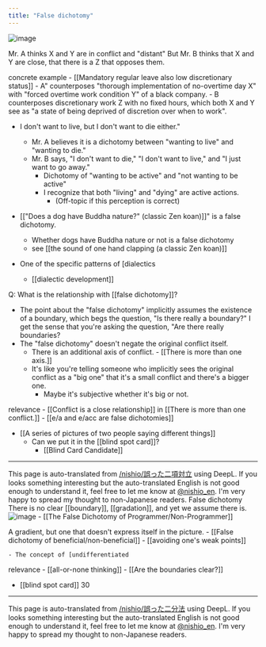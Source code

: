 ```yaml
---
title: "False dichotomy"
---
```


![image](https://gyazo.com/28a9fcc66cdc83f41ba2a74fc67bd954/thumb/1000)

Mr. A thinks X and Y are in conflict and "distant"
But Mr. B thinks that X and Y are close, that there is a Z that opposes them.

concrete example
    - [[Mandatory regular leave also low discretionary status]]
    - A" counterposes "thorough implementation of no-overtime day X" with "forced overtime work condition Y" of a black company.
    - B counterposes discretionary work Z with no fixed hours, which both X and Y see as "a state of being deprived of discretion over when to work".
- I don't want to live, but I don't want to die either."
    - Mr. A believes it is a dichotomy between "wanting to live" and "wanting to die."
    - Mr. B says, "I don't want to die," "I don't want to live," and "I just want to go away."
        - Dichotomy of "wanting to be active" and "not wanting to be active"
        - I recognize that both "living" and "dying" are active actions.
            - (Off-topic if this perception is correct)

- [["Does a dog have Buddha nature?" (classic Zen koan)]]" is a false dichotomy.
    - Whether dogs have Buddha nature or not is a false dichotomy
    - see  [[the sound of one hand clapping (a classic Zen koan)]]

- One of the specific patterns of [dialectics
    - [[dialectic development]]

Q: What is the relationship with [[false dichotomy]]?
- The point about the "false dichotomy" implicitly assumes the existence of a boundary, which begs the question, "Is there really a boundary?" I get the sense that you're asking the question, "Are there really boundaries?
- The "false dichotomy" doesn't negate the original conflict itself.
    - There is an additional axis of conflict.
            - [[There is more than one axis.]]
    - It's like you're telling someone who implicitly sees the original conflict as a "big one" that it's a small conflict and there's a bigger one.
        - Maybe it's subjective whether it's big or not.

relevance
    - [[Conflict is a close relationship]] in [[There is more than one conflict.]]
    - [[e/a and e/acc are false dichotomies]]

- [[A series of pictures of two people saying different things]]
    - Can we put it in the [[blind spot card]]?
        - [[Blind Card Candidate]]

---
This page is auto-translated from [/nishio/誤った二項対立](https://scrapbox.io/nishio/誤った二項対立) using DeepL. If you looks something interesting but the auto-translated English is not good enough to understand it, feel free to let me know at [@nishio_en](https://twitter.com/nishio_en). I'm very happy to spread my thought to non-Japanese readers.
False dichotomy
There is no clear [[boundary]], [[gradation]], and yet we assume there is.
![image](https://gyazo.com/80d45ec33ca8cbb138108d71ad7eec02/thumb/1000)
    - [[The False Dichotomy of Programmer/Non-Programmer]]

A gradient, but one that doesn't express itself in the picture.
    - [[False dichotomy of beneficial/non-beneficial]]
    - [[avoiding one's weak points]]

    - The concept of [undifferentiated

relevance
    - [[all-or-none thinking]]
    - [[Are the boundaries clear?]]

- [[blind spot card]]  30

---
This page is auto-translated from [/nishio/誤った二分法](https://scrapbox.io/nishio/誤った二分法) using DeepL. If you looks something interesting but the auto-translated English is not good enough to understand it, feel free to let me know at [@nishio_en](https://twitter.com/nishio_en). I'm very happy to spread my thought to non-Japanese readers.